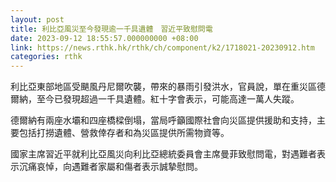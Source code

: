 ```yaml
---
layout: post
title: 利比亞風災至今發現逾一千具遺體　習近平致慰問電
date: 2023-09-12 18:55:57.000000000 +08:00
link: https://news.rthk.hk/rthk/ch/component/k2/1718021-20230912.htm
categories: rthk
---
```


利比亞東部地區受颶風丹尼爾吹襲，帶來的暴雨引發洪水，官員說，單在重災區德爾納，至今已發現超過一千具遺體。紅十字會表示，可能高達一萬人失蹤。

德爾納有兩座水壩和四座橋樑倒塌，當局呼籲國際社會向災區提供援助和支持，主要包括打撈遺體、營救倖存者和為災區提供所需物資等。

國家主席習近平就利比亞風災向利比亞總統委員會主席曼菲致慰問電，對遇難者表示沉痛哀悼，向遇難者家屬和傷者表示誠摯慰問。
